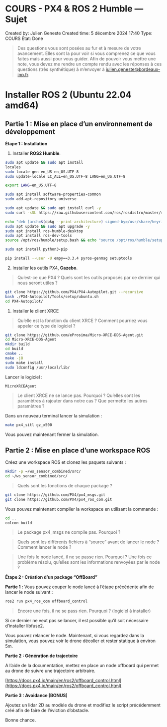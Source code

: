 # COURS - PX4 & ROS 2 Humble — Sujet

Created by: Julien Geneste
Created time: 5 décembre 2024 17:40
Type: COURS
État: Done

> Des questions vous sont posées au fur et à mesure de votre avancement. Elles sont la pour voir si vous comprenez ce que vous faites mais aussi pour vous guider. Afin de pouvoir vous mettre une note, vous devez me rendre un compte rendu avec les réponses à ces questions (très synthétique) à m’envoyer à julien.geneste@bordeaux-inp.fr.
> 

# Installer ROS 2 (Ubuntu 22.04 amd64)

## **Partie 1 : Mise en place d’un environnement de développement**

**Étape 1 : Installation**

1.	Installer **ROS2 Humble**.

```bash
sudo apt update && sudo apt install
locales
sudo locale-gen en_US en_US.UTF-8
sudo update-locale LC_ALL=en_US.UTF-8 LANG=en_US.UTF-8

export LANG=en_US.UTF-8

sudo apt install software-properties-common
sudo add-apt-repository universe

sudo apt update && sudo apt install curl -y
sudo curl -sSL https://raw.githubusercontent.com/ros/rosdistro/master/ros.key -o /usr/share/keyrings/ros-archive-keyring.gpg

echo "deb [arch=$(dpkg --print-architecture) signed-by=/usr/share/keyrings/ros-archive-keyring.gpg] http://packages.ros.org/ros2/ubuntu $(. /etc/os-release && echo $UBUNTU_CODENAME) main" | sudo tee /etc/apt/sources.list.d/ros2.list > /dev/null
sudo apt update && sudo apt upgrade -y
sudo apt install ros-humble-desktop
sudo apt install ros-dev-tools
source /opt/ros/humble/setup.bash && echo "source /opt/ros/humble/setup.bash" >> .bashrc

sudo apt install python3-pip

pip install --user -U empy==3.3.4 pyros-genmsg setuptools
```

2.	Installer les outils PX4, **Gazebo**.

> Qu’est-ce que PX4 ? Quels sont les outils proposés par ce dernier qui nous seront utiles ?
> 

```bash
git clone https://github.com/PX4/PX4-Autopilot.git --recursive
bash ./PX4-Autopilot/Tools/setup/ubuntu.sh
cd PX4-Autopilot/
```

1. Installer le client XRCE

> Qu’elle est la fonction du client XRCE ? Comment pourriez vous appeler ce type de logiciel ?
> 

```bash
git clone https://github.com/eProsima/Micro-XRCE-DDS-Agent.git
cd Micro-XRCE-DDS-Agent
mkdir build
cd build
cmake ..
make -j8
sudo make install
sudo ldconfig /usr/local/lib/
```

Lancer le logiciel :

```bash
MicroXRCEAgent
```

> Le client XRCE ne se lance pas. Pourquoi ? Qu’elles sont les paramètres à rajouter dans notre cas ? Que permette les autres paramètres ?
> 

Dans un nouveau terminal lancer la simulation :

```bash
make px4_sitl gz_x500
```

Vous pouvez maintenant fermer la simulation.

## Partie 2 : Mise en place d’une workspace ROS

Créez une workspace ROS et clonez les paquets suivants :

```bash
mkdir -p ~/ws_sensor_combined/src/
cd ~/ws_sensor_combined/src/
```

> Quels sont les fonctions de chaque package ?
> 

```bash
git clone https://github.com/PX4/px4_msgs.git
git clone https://github.com/PX4/px4_ros_com.git
```

Vous pouvez maintenant compiler la workspace en utilisant la commande :

```bash
cd ..
colcon build
```

> Le package px4_msgs ne compile pas. Pourquoi ?
> 

> Quels sont les différents fichiers à “source” avant de lancer le node ? Comment lancer le node ?
> 

> Une fois le node lancé, il ne se passe rien. Pourquoi ? Une fois ce problème résolu, qu’elles sont les informations renvoyées par le node ?
> 

**Étape 2 : Création d’un package “OffBoard”**

**Partie 1 :** Vous pouvez couper le node lancé à l’étape précédente afin de lancer le node suivant :

```bash
ros2 run px4_ros_com offboard_control
```

> Encore une fois, il ne se pass rien. Pourquoi ? (logiciel à installer)
> 

Si ce dernier ne veut pas se lancer, il est possible qu’il soit nécessaire d’installer libfuse2.

Vous pouvez relancer le node. Maintenant, si vous regardez dans la simulation, vous pouvez voir le drone décoller et rester statique à environ 5m.

**Partie 2 : Génération de trajectoire**

A l’aide de la documentation, mettez en place un node offboard qui permet au drone de suivre une trajectoire arbitraire.

[https://docs.px4.io/main/en/ros2/offboard_control.html](https://docs.px4.io/main/en/ros2/offboard_control.html)

**Partie 3 : Avoidance [BONUS]**

Ajoutez un lidar 2D au modèle du drone et modifiez le script précédemment créé afin de faire de l’éviction d’obstacle.

Bonne chance.